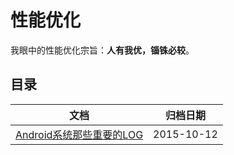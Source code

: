 # 性能优化

我眼中的性能优化宗旨：**人有我优，锱铢必较**。


## 目录

|	文档		|	归档日期	|
|----------|-------------|
|[Android系统那些重要的LOG](01_Android系统那些重要的LOG.md)| 2015-10-12|
